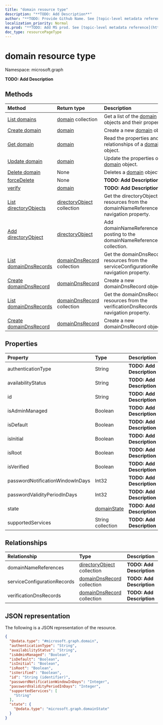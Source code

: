 ```yaml
---
title: "domain resource type"
description: "**TODO: Add Description**"
author: "**TODO: Provide Github Name. See [topic-level metadata reference](https://msgo.azurewebsites.net/add/document/guidelines/metadata.html#topic-level-metadata)**"
localization_priority: Normal
ms.prod: "**TODO: Add MS prod. See [topic-level metadata reference](https://msgo.azurewebsites.net/add/document/guidelines/metadata.html#topic-level-metadata)**"
doc_type: resourcePageType
---
```


# domain resource type

Namespace: microsoft.graph

**TODO: Add Description**

## Methods
|Method|Return type|Description|
|:---|:---|:---|
|[List domains](../api/domain-list.md)|[domain](../resources/domain.md) collection|Get a list of the [domain](../resources/domain.md) objects and their properties.|
|[Create domain](../api/domain-post-domains.md)|[domain](../resources/domain.md)|Create a new [domain](../resources/domain.md) object.|
|[Get domain](../api/domain-get.md)|[domain](../resources/domain.md)|Read the properties and relationships of a [domain](../resources/domain.md) object.|
|[Update domain](../api/domain-update.md)|[domain](../resources/domain.md)|Update the properties of a [domain](../resources/domain.md) object.|
|[Delete domain](../api/domain-delete.md)|None|Deletes a [domain](../resources/domain.md) object.|
|[forceDelete](../api/domain-forcedelete.md)|None|**TODO: Add Description**|
|[verify](../api/domain-verify.md)|[domain](../resources/domain.md)|**TODO: Add Description**|
|[List directoryObjects](../api/domain-list-domainnamereferences.md)|[directoryObject](../resources/directoryobject.md) collection|Get the directoryObject resources from the domainNameReferences navigation property.|
|[Add directoryObject](../api/domain-post-domainnamereferences.md)|[directoryObject](../resources/directoryobject.md)|Add domainNameReferences by posting to the domainNameReferences collection.|
|[List domainDnsRecords](../api/domain-list-serviceconfigurationrecords.md)|[domainDnsRecord](../resources/domaindnsrecord.md) collection|Get the domainDnsRecord resources from the serviceConfigurationRecords navigation property.|
|[Create domainDnsRecord](../api/domain-post-serviceconfigurationrecords.md)|[domainDnsRecord](../resources/domaindnsrecord.md)|Create a new domainDnsRecord object.|
|[List domainDnsRecords](../api/domain-list-verificationdnsrecords.md)|[domainDnsRecord](../resources/domaindnsrecord.md) collection|Get the domainDnsRecord resources from the verificationDnsRecords navigation property.|
|[Create domainDnsRecord](../api/domain-post-verificationdnsrecords.md)|[domainDnsRecord](../resources/domaindnsrecord.md)|Create a new domainDnsRecord object.|

## Properties
|Property|Type|Description|
|:---|:---|:---|
|authenticationType|String|**TODO: Add Description**|
|availabilityStatus|String|**TODO: Add Description**|
|id|String|**TODO: Add Description**|
|isAdminManaged|Boolean|**TODO: Add Description**|
|isDefault|Boolean|**TODO: Add Description**|
|isInitial|Boolean|**TODO: Add Description**|
|isRoot|Boolean|**TODO: Add Description**|
|isVerified|Boolean|**TODO: Add Description**|
|passwordNotificationWindowInDays|Int32|**TODO: Add Description**|
|passwordValidityPeriodInDays|Int32|**TODO: Add Description**|
|state|[domainState](../resources/domainstate.md)|**TODO: Add Description**|
|supportedServices|String collection|**TODO: Add Description**|

## Relationships
|Relationship|Type|Description|
|:---|:---|:---|
|domainNameReferences|[directoryObject](../resources/directoryobject.md) collection|**TODO: Add Description**|
|serviceConfigurationRecords|[domainDnsRecord](../resources/domaindnsrecord.md) collection|**TODO: Add Description**|
|verificationDnsRecords|[domainDnsRecord](../resources/domaindnsrecord.md) collection|**TODO: Add Description**|

## JSON representation
The following is a JSON representation of the resource.
<!-- {
  "blockType": "resource",
  "keyProperty": "id",
  "@odata.type": "microsoft.graph.domain",
  "baseType": "",
  "openType": false
}
-->
``` json
{
  "@odata.type": "#microsoft.graph.domain",
  "authenticationType": "String",
  "availabilityStatus": "String",
  "isAdminManaged": "Boolean",
  "isDefault": "Boolean",
  "isInitial": "Boolean",
  "isRoot": "Boolean",
  "isVerified": "Boolean",
  "id": "String (identifier)",
  "passwordNotificationWindowInDays": "Integer",
  "passwordValidityPeriodInDays": "Integer",
  "supportedServices": [
    "String"
  ],
  "state": {
    "@odata.type": "microsoft.graph.domainState"
  }
}
```


